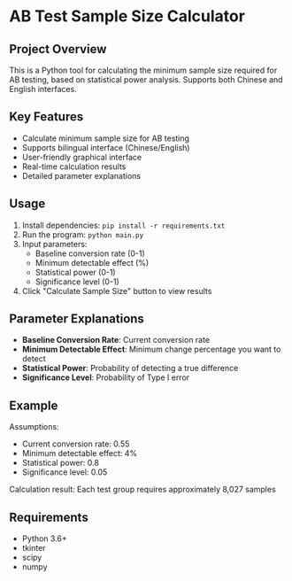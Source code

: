 # AB Test Sample Size Calculator

## Project Overview
This is a Python tool for calculating the minimum sample size required for AB testing, based on statistical power analysis. Supports both Chinese and English interfaces.

## Key Features
- Calculate minimum sample size for AB testing
- Supports bilingual interface (Chinese/English)
- User-friendly graphical interface
- Real-time calculation results
- Detailed parameter explanations

## Usage
1. Install dependencies: `pip install -r requirements.txt`
2. Run the program: `python main.py`
3. Input parameters:
   - Baseline conversion rate (0-1)
   - Minimum detectable effect (%)
   - Statistical power (0-1)
   - Significance level (0-1)
4. Click "Calculate Sample Size" button to view results

## Parameter Explanations
- **Baseline Conversion Rate**: Current conversion rate
- **Minimum Detectable Effect**: Minimum change percentage you want to detect
- **Statistical Power**: Probability of detecting a true difference
- **Significance Level**: Probability of Type I error

## Example
Assumptions:
- Current conversion rate: 0.55
- Minimum detectable effect: 4%
- Statistical power: 0.8
- Significance level: 0.05

Calculation result: Each test group requires approximately 8,027 samples

## Requirements
- Python 3.6+
- tkinter
- scipy
- numpy
